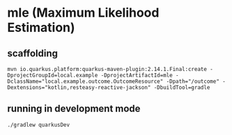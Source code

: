 # mle (Maximum Likelihood Estimation)

## scaffolding

```shell
mvn io.quarkus.platform:quarkus-maven-plugin:2.14.1.Final:create -DprojectGroupId=local.example -DprojectArtifactId=mle -DclassName="local.example.outcome.OutcomeResource" -Dpath="/outcome" -Dextensions="kotlin,resteasy-reactive-jackson" -DbuildTool=gradle
```

## running in development mode

```shell
./gradlew quarkusDev
```
